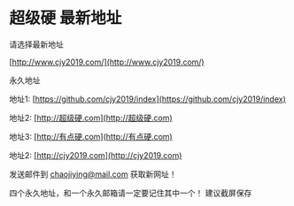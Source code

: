 # 超级硬 最新地址
请选择最新地址

[http://www.cjy2019.com/](http://www.cjy2019.com/)



永久地址

地址1: [https://github.com/cjy2019/index](https://github.com/cjy2019/index)

地址2: [http://超级硬.com](http://超级硬.com)

地址3: [http://有点硬.com](http://有点硬.com)

地址2: [http://cjy2019.com](http://cjy2019.com)

发送邮件到 chaojiying@mail.com 获取新网址！

四个永久地址，和一个永久邮箱请一定要记住其中一个！
建议截屏保存
